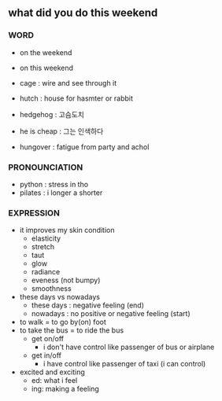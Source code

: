 ## what did you do this weekend


### WORD

- on the weekend
- on this weekend

- cage : wire and see through it
- hutch : house for hasmter or rabbit
- hedgehog : 고슴도치
- he is cheap : 그는 인색하다
- hungover : fatigue from party and achol

### PRONOUNCIATION

- python : stress in tho 
- pilates : i longer a shorter

### EXPRESSION

- it improves my skin condition
  - elasticity
  - stretch
  - taut
  - glow
  - radiance
  - eveness (not bumpy)
  - smoothness
- these days vs nowadays
  - these days : negative feeling (end)
  - nowadays : no positive or negative feeling (start)
- to walk = to go by(on) foot
- to take the bus = to ride the bus
  - get on/off
    - i don't have control like passenger of bus or airplane
  - get in/off
    - i have control like passenger of taxi (i can control)
- excited and exciting
  - ed: what i feel
  - ing: making a feeling
